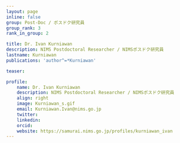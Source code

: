 ```yaml
---
layout: page
inline: false
group: Post-Doc / ポスドク研究員
group_rank: 3
rank_in_group: 2

title: Dr. Ivan Kurniawan
description: NIMS Postdoctoral Researcher / NIMSポスドク研究員
lastname: Kurniawan
publications: 'author^=*Kurniawan'

teaser: 

profile:
    name: Dr. Ivan Kurniawan
    description: NIMS Postdoctoral Researcher / NIMSポスドク研究員
    align: right
    image: Kurniawan_s.gif
    email: Kurniawan.Ivan@nims.go.jp
    twitter: 
    linkedin: 
    orcid: 
    website: https://samurai.nims.go.jp/profiles/kurniawan_ivan
---
```



